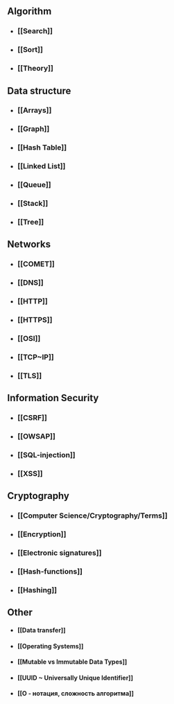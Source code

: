 ## Algorithm
- ### [[Search]]
- ### [[Sort]]
- ### [[Theory]]
## Data structure
- ### [[Arrays]]
- ### [[Graph]]
- ### [[Hash Table]]
- ### [[Linked List]]
- ### [[Queue]]
- ### [[Stack]]
- ### [[Tree]]
## Networks
- ### [[COMET]]
- ### [[DNS]]
- ### [[HTTP]]
- ### [[HTTPS]]
- ### [[OSI]]
- ### [[TCP~IP]]
- ### [[TLS]]
## Information Security
- ### [[CSRF]]
- ### [[OWSAP]]
- ### [[SQL-injection]]
- ### [[XSS]]
## Cryptography
- ### [[Computer Science/Cryptography/Terms]]
- ### [[Encryption]]
- ### [[Electronic signatures]]
- ### [[Hash-functions]]
- ### [[Hashing]]
## Other
- #### [[Data transfer]]
- #### [[Operating Systems]]
- #### [[Mutable vs Immutable Data Types]]
- #### [[UUID ~ Universally Unique Identifier]]
- #### [[O - нотация, сложность алгоритма]]